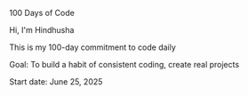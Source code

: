 100 Days of Code

Hi, I'm Hindhusha

This is my 100-day commitment to code daily


Goal:
 To build a habit of consistent coding, create real projects


Start date:
 June 25, 2025
